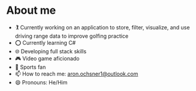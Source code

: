 # About me

- 🏌 Currently working on an application to store, filter, visualize, and use driving range data to improve golfing practice
- ⭕ Currently learning C#
- 🌐 Developing full stack skills
- 🎮 Video game aficionado
- 🏅 Sports fan
- 📫 How to reach me: aron.ochsner1@outlook.com
- 😄 Pronouns: He/Him

